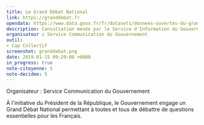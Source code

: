```yaml
---
title: Le Grand Débat National
link: https://granddebat.fr
opendata: https://www.data.gouv.fr/fr/datasets/donnees-ouvertes-du-grand-debat-national/
description: Consultation menée par le Service d'Information du Gouvernement
organisateur : Service Communication du Gouvernement
outil:
- Cap Collectif
screenshot: granddebat.png
date: 2019-01-15 09:29:08 +0000
in_progress: true
note-citoyenne: 5
note-decidee: 5
---
```


Organisateur : Service Communication du Gouvernement

À l'initiative du Président de la République, le Gouvernement engage un Grand Débat National permettant à toutes et tous de débattre de questions essentielles pour les Français.